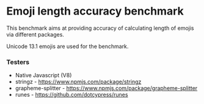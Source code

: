 # Emoji length accuracy benchmark

This benchmark aims at providing accuracy of calculating length of emojis via different packages.

Unicode 13.1 emojis are used for the benchmark.

### Testers

- Native Javascript (V8)
- stringz - https://www.npmjs.com/package/stringz
- grapheme-splitter - https://www.npmjs.com/package/grapheme-splitter
- runes - https://github.com/dotcypress/runes

